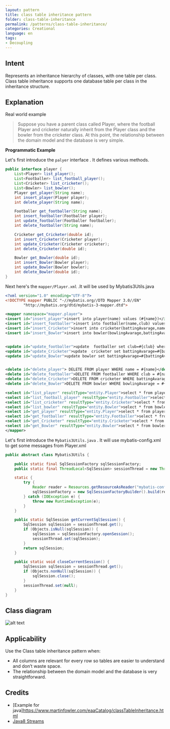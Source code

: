 ```yaml
---
layout: pattern
title: class table inheritance pattern
folder: class-table-inheritance
permalink: /patterns/class-table-inheritance/
categories: Creational
language: en
tags:
- Decoupling
---
```


## Intent

Represents an inheritance hierarchy of classes, with one table per class.
Class table inheritance supports one database table per class in the inheritance structure.

## Explanation

Real world example

> Suppose you have a parent class called Player, where the football Player and cricketer naturally inherit from 
> the Player class and the bowler from the cricketer class. At this point, the relationship between the 
> domain model and the database is very simple.


**Programmatic Example**

Let's first introduce the `palyer` interface . It defines various methods.

```java
public interface player {
    List<Player> list_player();
    List<Footballer> list_football_player();
    List<Cricketer> list_cricketer();
    List<Bowler> list_bowler();
    Player get_player(String name);
    int insert_player(Player player);
    int delete_player(String name);

    Footballer get_footballer(String name);
    int insert_footballer(Footballer player);
    int update_footballer(Footballer footballer);
    int delete_footballer(String name);

    Cricketer get_Cricketer(double id);
    int insert_Cricketer(Cricketer player);
    int update_Cricketer(Cricketer cricketer);
    int delete_Cricketer(double id);

    Bowler get_Bowler(double id);
    int insert_Bowler(Bowler player);
    int update_Bowler(Bowler bowler);
    int delete_Bowler(double id);
}

```

Next here's the `mapper/Player.xml` .It will be used by Mybatis3Utils.java

```xml
<?xml version="1.0" encoding="UTF-8"?>
<!DOCTYPE mapper PUBLIC "-//mybatis.org//DTD Mapper 3.0//EN"
        "http://mybatis.org/dtd/mybatis-3-mapper.dtd">

<mapper namespace="mapper.player">
<insert id="insert_player">insert into player(name) values (#{name})</insert>
<insert id="insert_footballer">insert into footballer(name,club) values (#{name},#{club})</insert>
<insert id="insert_Cricketer">insert into cricketer(battingAvarage,name) values (#{battingAvarage},#{name})</insert>
<insert id="insert_Bowler">insert into bowler(bowlingAvarage,battingAvarage,name) values (#{bowlingAvarage},#{battingAvarage},#{name})</insert>


<update id="update_footballer">update  footballer set club=#{club} where name =#{name}</update>
<update id="update_Cricketer">update  cricketer set battingAvarage=#{battingAvarage} where name =#{name}</update>
<update id="update_Bowler">update bowler set battingAvarage=#{battingAvarage}, bowlingAvarage=#{bowlingAvarage} where name =#{name}</update>


<delete id="delete_player"> DELETE FROM player WHERE name = #{name}</delete>
<delete id="delete_footballer">DELETE FROM footballer WHERE club = #{name}</delete>
<delete id="delete_Cricketer">DELETE FROM cricketer WHERE battingAvarage = #{id}</delete>
<delete id="delete_Bowler">DELETE FROM bowler WHERE bowlingAvarage = #{id}</delete>

<select id="list_player" resultType="entity.Player">select * from player</select>
<select id="list_football_player" resultType="entity.Footballer">select * from footballer</select>
<select id="list_cricketer" resultType="entity.Cricketer">select * from cricketer</select>
<select id="list_bowler" resultType="entity.Bowler">select * from bowler</select>
<select id="get_player" resultType="entity.Player">select * from player where name=#{name}</select>
<select id="get_footballer" resultType="entity.Footballer">select * from footballer where name=#{name}</select>
<select id="get_Cricketer" resultType="entity.Cricketer">select * from cricketer where battingAvarage=#{id}</select>
<select id="get_Bowler" resultType="entity.Bowler">select * from bowler where bowlingAvarage=#{id}</select>
</mapper>
```


Let's first introduce the `Mybatis3Utils.java`  . It will use mybatis-config.xml to get some messages from Player.xml

```java
public abstract class Mybatis3Utils {

    public static final SqlSessionFactory sqlSessionFactory;
    public static final ThreadLocal<SqlSession> sessionThread = new ThreadLocal<>();

    static {
        try {
            Reader reader = Resources.getResourceAsReader("mybatis-config.xml");
            sqlSessionFactory = new SqlSessionFactoryBuilder().build(reader);
        } catch (IOException e) {
            throw new RuntimeException(e);
        }
    }

    public static SqlSession getCurrentSqlSession() {
        SqlSession sqlSession = sessionThread.get();
        if (Objects.isNull(sqlSession)) {
            sqlSession = sqlSessionFactory.openSession();
            sessionThread.set(sqlSession);
        }
        return sqlSession;
    }

    public static void closeCurrentSession() {
        SqlSession sqlSession = sessionThread.get();
        if (Objects.nonNull(sqlSession)) {
            sqlSession.close();
        }
        sessionThread.set(null);
    }
}

```

## Class diagram

![alt text](https://github.com/KingOfXi/java-design-patterns/blob/master/class-table-inheritance/src/main/java/test.png "class table inheritance pattern")

## Applicability

Use the Class table inheritance pattern when:

* All columns are relevant for every row so tables are easier to understand and don’t waste space.
* The relationship between the domain model and the database is very straightforward.

## Credits

* [Example for java]https://www.martinfowler.com/eaaCatalog/classTableInheritance.html
* [Java8 Streams](https://docs.oracle.com/javase/8/docs/api/java/util/stream/package-summary.html)

